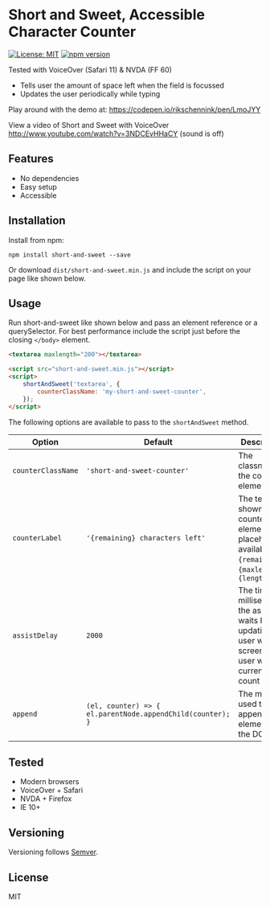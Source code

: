 # Short and Sweet, Accessible Character Counter

[![License: MIT](https://img.shields.io/badge/license-MIT-blue.svg)](https://github.com/rikschennink/short-and-sweet/blob/gh-pages/LICENSE)
[![npm version](https://badge.fury.io/js/short-and-sweet.svg)](https://badge.fury.io/js/short-and-sweet)

Tested with VoiceOver (Safari 11) & NVDA (FF 60)

-   Tells user the amount of space left when the field is focussed
-   Updates the user periodically while typing

Play around with the demo at:
https://codepen.io/rikschennink/pen/LmoJYY

View a video of Short and Sweet with VoiceOver
http://www.youtube.com/watch?v=3NDCEvHHaCY (sound is off)

## Features

-   No dependencies
-   Easy setup
-   Accessible

## Installation

Install from npm:

```
npm install short-and-sweet --save
```

Or download `dist/short-and-sweet.min.js` and include the script on your page like shown below.

## Usage

Run short-and-sweet like shown below and pass an element reference or a querySelector. For best performance include the script just before the closing `</body>` element.

```html
<textarea maxlength="200"></textarea>

<script src="short-and-sweet.min.js"></script>
<script>
    shortAndSweet('textarea', {
        counterClassName: 'my-short-and-sweet-counter',
    });
</script>
```

The following options are available to pass to the `shortAndSweet` method.

| Option             | Default                                                    | Description                                                                                                          |
| ------------------ | ---------------------------------------------------------- | -------------------------------------------------------------------------------------------------------------------- |
| `counterClassName` | `'short-and-sweet-counter'`                                | The classname of the counter element                                                                                 |
| `counterLabel`     | `'{remaining} characters left'`                            | The text shown in the counter element, placeholders available are `{remaining}`, `{maxlength}`, `{length}`           |
| `assistDelay`      | `2000`                                                     | The time in milliseconds the assist waits before updating the user with the screenreader user with the current count |
| `append`           | `(el, counter) => { el.parentNode.appendChild(counter); }` | The method used to append the element to the DOM                                                                     |

## Tested

-   Modern browsers
-   VoiceOver + Safari
-   NVDA + Firefox
-   IE 10+

## Versioning

Versioning follows [Semver](http://semver.org).

## License

MIT
